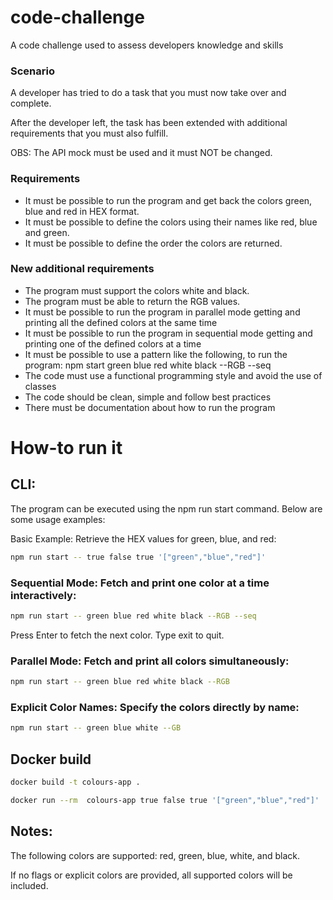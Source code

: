 # code-challenge
A code challenge used to assess developers knowledge and skills

### Scenario
A developer has tried to do a task that you must now take over and complete.

After the developer left, the task has been extended with additional requirements that you must also fulfill.

OBS: The API mock must be used and it must NOT be changed.

### Requirements
- It must be possible to run the program and get back the colors green, blue and red in HEX format.
- It must be possible to define the colors using their names like red, blue and green.
- It must be possible to define the order the colors are returned.

### New additional requirements
- The program must support the colors white and black.
- The program must be able to return the RGB values.
- It must be possible to run the program in parallel mode getting and printing all the defined colors at the same time
- It must be possible to run the program in sequential mode getting and printing one of the defined colors at a time
- It must be possible to use a pattern like the following, to run the program: npm start green blue red white black --RGB --seq
- The code must use a functional programming style and avoid the use of classes
- The code should be clean, simple and follow best practices
- There must be documentation about how to run the program


# How-to run it 

## CLI:

The program can be executed using the npm run start command. Below are some usage examples:

Basic Example: Retrieve the HEX values for green, blue, and red:

```bash
npm run start -- true false true '["green","blue","red"]'
```
### Sequential Mode: Fetch and print one color at a time interactively:

```bash
npm run start -- green blue red white black --RGB --seq
```
Press Enter to fetch the next color.
Type exit to quit.

### Parallel Mode: Fetch and print all colors simultaneously:

```bash
npm run start -- green blue red white black --RGB
```

### Explicit Color Names: Specify the colors directly by name:

```bash
npm run start -- green blue white --GB
```

## Docker build 

```bash
docker build -t colours-app .
```

```bash
docker run --rm  colours-app true false true '["green","blue","red"]'
```

## Notes:

The following colors are supported: red, green, blue, white, and black.

If no flags or explicit colors are provided, all supported colors will be included.
